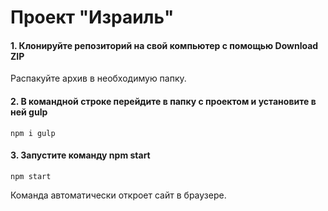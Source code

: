 # Проект "Израиль"

#### 1. Клонируйте репозиторий на свой компьютер с помощью Download ZIP

Распакуйте архив в необходимую папку.

#### 2. В командной строке перейдите в папку с проектом и установите в ней gulp

```
npm i gulp
```

#### 3. Запустите команду npm start

```
npm start
```

Команда автоматически откроет сайт в браузере.
